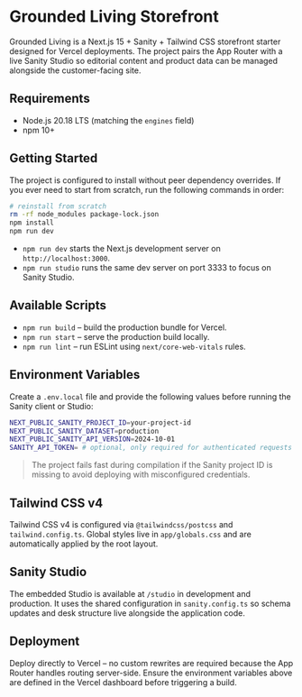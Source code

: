 # Grounded Living Storefront

Grounded Living is a Next.js 15 + Sanity + Tailwind CSS storefront starter designed for Vercel deployments. The project pairs the App Router with a live Sanity Studio so editorial content and product data can be managed alongside the customer-facing site.

## Requirements

- Node.js 20.18 LTS (matching the `engines` field)
- npm 10+

## Getting Started

The project is configured to install without peer dependency overrides. If you ever need to start from scratch, run the following commands in order:

```bash
# reinstall from scratch
rm -rf node_modules package-lock.json
npm install
npm run dev
```

- `npm run dev` starts the Next.js development server on `http://localhost:3000`.
- `npm run studio` runs the same dev server on port 3333 to focus on Sanity Studio.

## Available Scripts

- `npm run build` – build the production bundle for Vercel.
- `npm run start` – serve the production build locally.
- `npm run lint` – run ESLint using `next/core-web-vitals` rules.

## Environment Variables

Create a `.env.local` file and provide the following values before running the Sanity client or Studio:

```bash
NEXT_PUBLIC_SANITY_PROJECT_ID=your-project-id
NEXT_PUBLIC_SANITY_DATASET=production
NEXT_PUBLIC_SANITY_API_VERSION=2024-10-01
SANITY_API_TOKEN= # optional, only required for authenticated requests
```

> The project fails fast during compilation if the Sanity project ID is missing to avoid deploying with misconfigured credentials.

## Tailwind CSS v4

Tailwind CSS v4 is configured via `@tailwindcss/postcss` and `tailwind.config.ts`. Global styles live in `app/globals.css` and are automatically applied by the root layout.

## Sanity Studio

The embedded Studio is available at `/studio` in development and production. It uses the shared configuration in `sanity.config.ts` so schema updates and desk structure live alongside the application code.

## Deployment

Deploy directly to Vercel – no custom rewrites are required because the App Router handles routing server-side. Ensure the environment variables above are defined in the Vercel dashboard before triggering a build.
